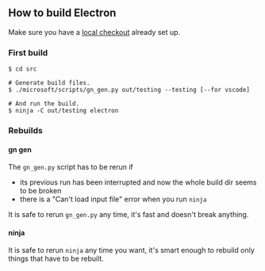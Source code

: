 ## How to build Electron

Make sure you have a [local checkout](get_the_code.md) already set up.

### First build
```
$ cd src

# Generate build files.
$ ./microsoft/scripts/gn_gen.py out/testing --testing [--for vscode]

# And run the build.
$ ninja -C out/testing electron
```

### Rebuilds

#### gn gen
The `gn_gen.py` script has to be rerun if
- its previous run has been interrupted and now the whole build dir seems to be broken
- there is a "Can't load input file" error when you run `ninja`

It is safe to rerun `gn_gen.py` any time, it's fast and doesn't break anything.

#### ninja
It is safe to rerun `ninja` any time you want, it's smart enough to rebuild only things that have to be rebuilt.
